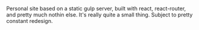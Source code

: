 Personal site based on a static gulp server, built with react, react-router, and
pretty much nothin else. It's really quite a small thing. Subject to pretty constant
redesign.
